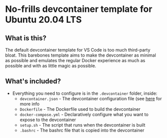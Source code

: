# No-frills devcontainer template for Ubuntu 20.04 LTS

## What is this?
The default devcontainer template for VS Code is too much third-party bloat. This barebones template aims to make the devcontainer as minimal as possible and emulates the regular Docker experience as much as possible and with as little magic as possible.

## What's included?
- Everything you need to configure is in the `.devcontainer` folder, inside:
    - `devcontainer.json` - The devcontainer configuration file (see [here](https://code.visualstudio.com/docs/remote/devcontainerjson-reference) for more info
    - `Dockerfile` - The Dockerfile used to build the devcontainer
    - `docker-compose.yml` - Declaratively configure what you want to expose to the devcontainer
    - `setup.sh` - The script that runs when the devcontainer is built
    - `.bashrc` - The bashrc file that is copied into the devcontainer
